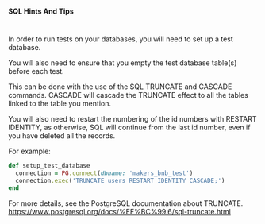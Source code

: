 #
**SQL Hints And Tips**
#
######
In order to run tests on your databases, you will need to set up a test
database.

You will also need to ensure that you empty the test database table(s) before
each test.

This can be done with the use of the SQL TRUNCATE and CASCADE commands. CASCADE
will cascade the TRUNCATE effect to all the tables linked to the table you
mention.

You will also need to restart the numbering of the id numbers with RESTART
IDENTITY, as otherwise, SQL will continue from the last id number, even if you
have deleted all the records.

For example:

```ruby
def setup_test_database
  connection = PG.connect(dbname: 'makers_bnb_test')
  connection.exec('TRUNCATE users RESTART IDENTITY CASCADE;')
end
```

For more details, see the PostgreSQL documentation about TRUNCATE.
https://www.postgresql.org/docs/%EF%BC%99.6/sql-truncate.html
